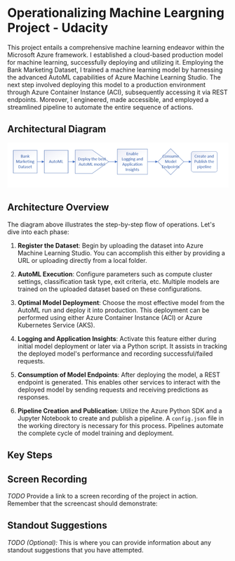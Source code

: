 # Operationalizing Machine Leargning Project - Udacity

This project entails a comprehensive machine learning endeavor within the Microsoft Azure framework. I established a cloud-based production model for machine learning, successfully deploying and utilizing it. Employing the Bank Marketing Dataset, I trained a machine learning model by harnessing the advanced AutoML capabilities of Azure Machine Learning Studio. The next step involved deploying this model to a production environment through Azure Container Instance (ACI), subsequently accessing it via REST endpoints. Moreover, I engineered, made accessible, and employed a streamlined pipeline to automate the entire sequence of actions.

## Architectural Diagram

![](https://github.com/ali-yaz/Operationalizing-Machine-Learning/blob/b453da54e39c7f0dadf01c2dd186e179d600da87/sample_screenshots/diagram.PNG)
## Architecture Overview

The diagram above illustrates the step-by-step flow of operations. Let's dive into each phase:

1. **Register the Dataset**: Begin by uploading the dataset into Azure Machine Learning Studio. You can accomplish this either by providing a URL or uploading directly from a local folder.

2. **AutoML Execution**: Configure parameters such as compute cluster settings, classification task type, exit criteria, etc. Multiple models are trained on the uploaded dataset based on these configurations.

3. **Optimal Model Deployment**: Choose the most effective model from the AutoML run and deploy it into production. This deployment can be performed using either Azure Container Instance (ACI) or Azure Kubernetes Service (AKS).

4. **Logging and Application Insights**: Activate this feature either during initial model deployment or later via a Python script. It assists in tracking the deployed model's performance and recording successful/failed requests.

5. **Consumption of Model Endpoints**: After deploying the model, a REST endpoint is generated. This enables other services to interact with the deployed model by sending requests and receiving predictions as responses.

6. **Pipeline Creation and Publication**: Utilize the Azure Python SDK and a Jupyter Notebook to create and publish a pipeline. A `config.json` file in the working directory is necessary for this process. Pipelines automate the complete cycle of model training and deployment.

## Key Steps
## Screen Recording
*TODO* Provide a link to a screen recording of the project in action. Remember that the screencast should demonstrate:

## Standout Suggestions
*TODO (Optional):* This is where you can provide information about any standout suggestions that you have attempted.

